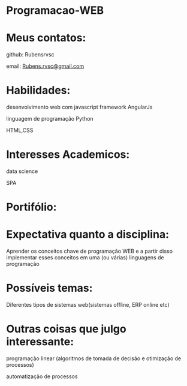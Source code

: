 # Programacao-WEB

# Meus contatos:

github: Rubensrvsc

email: Rubens.rvsc@gmail.com

# Habilidades:

desenvolvimento web com javascript framework AngularJs

linguagem de programação Python

HTML,CSS 

# Interesses Academicos:

data science

SPA

# Portifólio:

# Expectativa quanto a disciplina:

Aprender os conceitos chave de programação WEB e a partir disso implementar esses conceitos em uma (ou várias) linguagens de programação

# Possíveis temas:

Diferentes tipos de sistemas web(sistemas offline, ERP online etc)

# Outras coisas que julgo interessante:

programação linear (algoritmos de tomada de decisão e otimização de processos)

automatização de processos


